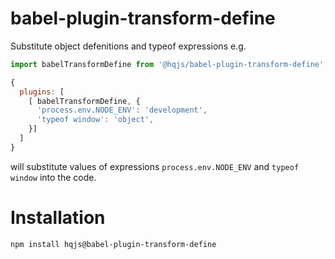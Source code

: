 # babel-plugin-transform-define
Substitute object defenitions and typeof expressions e.g.
```js
import babelTransformDefine from '@hqjs/babel-plugin-transform-define';

{
  plugins: [
    [ babelTransformDefine, {
      'process.env.NODE_ENV': 'development',
      'typeof window': 'object',
    }]
  ]
}
```
will substitute values of expressions `process.env.NODE_ENV` and `typeof window` into the code.

# Installation
```sh
npm install hqjs@babel-plugin-transform-define
```
